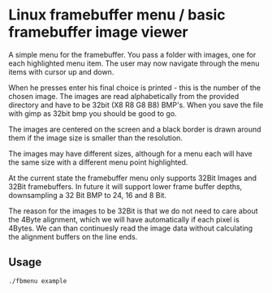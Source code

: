 # Linux framebuffer menu / basic framebuffer image viewer

A simple menu for the framebuffer. You pass a folder with images, one for each highlighted menu item.
The user may now navigate through the menu items with cursor up and down.

When he presses enter his final choice is printed - this is the number of the chosen image.
The images are read alphabetically from the provided directory and have to be 32bit (X8 R8 G8 B8) BMP's. When you save the file with gimp as 32bit bmp you should be good to go.

The images are centered on the screen and a black border is drawn around them if the image size is smaller than the resolution.

The images may have different sizes, although for a menu each will have the same size with a different menu point highlighted.

At the current state the framebuffer menu only supports 32Bit Images and 32Bit framebuffers.
In future it will support lower frame buffer depths, downsampling a 32 Bit BMP to 24, 16 and 8 Bit.

The reason for the images to be 32Bit is that we do not need to care about the 4Byte alignment, which we will have automatically if each pixel is 4Bytes. We can than continuesly read the image data without calculating the alignment buffers on the line ends.

## Usage

    ./fbmenu example